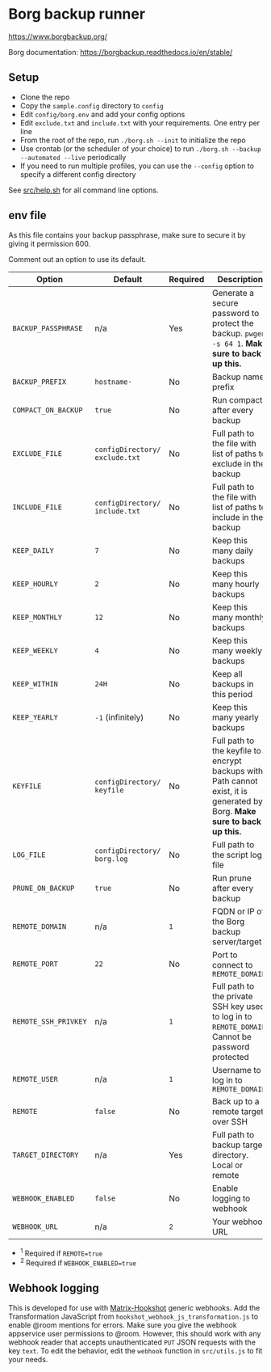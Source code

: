 # Borg backup runner

<!--
Borg backup runner. An (almost) no-dependency wrapper script for basic Borg backup features.
Copyright (C) 2022  Twilight Sparkle

This program is free software: you can redistribute it and/or modify
it under the terms of the GNU Affero General Public License as published
by the Free Software Foundation, either version 3 of the License, or
(at your option) any later version.

This program is distributed in the hope that it will be useful,
but WITHOUT ANY WARRANTY; without even the implied warranty of
MERCHANTABILITY or FITNESS FOR A PARTICULAR PURPOSE.  See the
GNU Affero General Public License for more details.

You should have received a copy of the GNU Affero General Public License
along with this program.  If not, see <https://www.gnu.org/licenses/>.
-->

<https://www.borgbackup.org/>

Borg documentation: <https://borgbackup.readthedocs.io/en/stable/>

## Setup

- Clone the repo
- Copy the `sample.config` directory to `config`
- Edit `config/borg.env` and add your config options
- Edit `exclude.txt` and `include.txt` with your requirements. One entry per line
- From the root of the repo, run `./borg.sh --init` to initialize the repo
- Use crontab (or the scheduler of your choice) to run `./borg.sh --backup --automated --live` periodically
- If you need to run multiple profiles, you can use the `--config` option to specify a different config directory

See [src/help.sh](https://github.com/Twi1ightSparkle/borg/blob/main/src/help.sh) for all command line options.

## env file

As this file contains your backup passphrase, make sure to secure it by giving it permission 600.

Comment out an option to use its default.

| Option               | Default                        | Required     | Description                                                                                                                  |
| -------------------- | ------------------------------ | ------------ | ---------------------------------------------------------------------------------------------------------------------------- |
| `BACKUP_PASSPHRASE`  | n/a                            | Yes          | Generate a secure password to protect the backup. `pwgen -s 64 1`. **Make sure to back up this.**                            |
| `BACKUP_PREFIX`      | `hostname-`                    | No           | Backup name prefix                                                                                                           |
| `COMPACT_ON_BACKUP`  | `true`                         | No           | Run compact after every backup                                                                                               |
| `EXCLUDE_FILE`       | `configDirectory/ exclude.txt` | No           | Full path to the file with list of paths to exclude in the backup                                                            |
| `INCLUDE_FILE`       | `configDirectory/ include.txt` | No           | Full path to the file with list of paths to include in the backup                                                            |
| `KEEP_DAILY`         | `7`                            | No           | Keep this many daily backups                                                                                                 |
| `KEEP_HOURLY`        | `2`                            | No           | Keep this many hourly backups                                                                                                |
| `KEEP_MONTHLY`       | `12`                           | No           | Keep this many monthly backups                                                                                               |
| `KEEP_WEEKLY`        | `4`                            | No           | Keep this many weekly backups                                                                                                |
| `KEEP_WITHIN`        | `24H`                          | No           | Keep all backups in this period                                                                                              |
| `KEEP_YEARLY`        | `-1` (infinitely)              | No           | Keep this many yearly backups                                                                                                |
| `KEYFILE`            | `configDirectory/ keyfile`     | No           | Full path to the keyfile to encrypt backups with. Path cannot exist, it is generated by Borg. **Make sure to back up this.** |
| `LOG_FILE`           | `configDirectory/ borg.log`    | No           | Full path to the script log file                                                                                             |
| `PRUNE_ON_BACKUP`    | `true`                         | No           | Run prune after every backup                                                                                                 |
| `REMOTE_DOMAIN`      | n/a                            | <sup>1</sup> | FQDN or IP of the Borg backup server/target                                                                                  |
| `REMOTE_PORT`        | `22`                           | No           | Port to connect to `REMOTE_DOMAIN`                                                                                           |
| `REMOTE_SSH_PRIVKEY` | n/a                            | <sup>1</sup> | Full path to the private SSH key used to log in to `REMOTE_DOMAIN`. Cannot be password protected                             |
| `REMOTE_USER`        | n/a                            | <sup>1</sup> | Username to log in to `REMOTE_DOMAIN`                                                                                        |
| `REMOTE`             | `false`                        | No           | Back up to a remote target over SSH                                                                                          |
| `TARGET_DIRECTORY`   | n/a                            | Yes          | Full path to backup target directory. Local or remote                                                                        |
| `WEBHOOK_ENABLED`    | `false`                        | No           | Enable logging to webhook                                                                                                    |
| `WEBHOOK_URL`        | n/a                            | <sup>2</sup> | Your webhook URL                                                                                                             |

- <sup>1</sup> Required if `REMOTE=true`
- <sup>2</sup> Required if `WEBHOOK_ENABLED=true`

## Webhook logging

This is developed for use with [Matrix-Hookshot](https://github.com/matrix-org/matrix-hookshot) generic webhooks. Add
the Transformation JavaScript from `hookshot_webhook_js_transformation.js` to enable @room mentions for errors. Make
sure you give the webhook appservice user permissions to @room. However, this should work with any webhook reader that
accepts unauthenticated `PUT` JSON requests with the key `text`. To edit the behavior, edit the `webhook` function in
`src/utils.js` to fit your needs.
